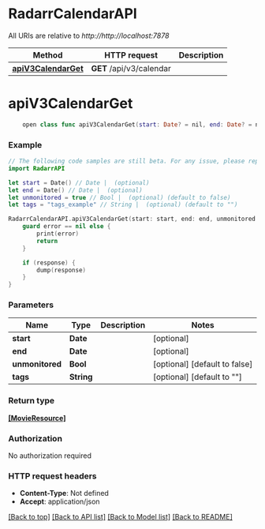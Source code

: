 # RadarrCalendarAPI

All URIs are relative to *http://http://localhost:7878*

Method | HTTP request | Description
------------- | ------------- | -------------
[**apiV3CalendarGet**](RadarrCalendarAPI.md#apiv3calendarget) | **GET** /api/v3/calendar | 


# **apiV3CalendarGet**
```swift
    open class func apiV3CalendarGet(start: Date? = nil, end: Date? = nil, unmonitored: Bool? = nil, tags: String? = nil, completion: @escaping (_ data: [MovieResource]?, _ error: Error?) -> Void)
```



### Example
```swift
// The following code samples are still beta. For any issue, please report via http://github.com/OpenAPITools/openapi-generator/issues/new
import RadarrAPI

let start = Date() // Date |  (optional)
let end = Date() // Date |  (optional)
let unmonitored = true // Bool |  (optional) (default to false)
let tags = "tags_example" // String |  (optional) (default to "")

RadarrCalendarAPI.apiV3CalendarGet(start: start, end: end, unmonitored: unmonitored, tags: tags) { (response, error) in
    guard error == nil else {
        print(error)
        return
    }

    if (response) {
        dump(response)
    }
}
```

### Parameters

Name | Type | Description  | Notes
------------- | ------------- | ------------- | -------------
 **start** | **Date** |  | [optional] 
 **end** | **Date** |  | [optional] 
 **unmonitored** | **Bool** |  | [optional] [default to false]
 **tags** | **String** |  | [optional] [default to &quot;&quot;]

### Return type

[**[MovieResource]**](MovieResource.md)

### Authorization

No authorization required

### HTTP request headers

 - **Content-Type**: Not defined
 - **Accept**: application/json

[[Back to top]](#) [[Back to API list]](../README.md#documentation-for-api-endpoints) [[Back to Model list]](../README.md#documentation-for-models) [[Back to README]](../README.md)

